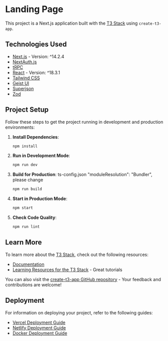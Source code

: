 # Landing Page

This project is a Next.js application built with the [T3 Stack](https://create.t3.gg/) using `create-t3-app`.

## Technologies Used

- [Next.js](https://nextjs.org) - Version: ^14.2.4
- [NextAuth.js](https://next-auth.js.org)
- [tRPC](https://trpc.io)
- [React](https://reactjs.org) - Version: ^18.3.1
- [Tailwind CSS](https://tailwindcss.com)
- [Geist UI](https://geist-ui.dev)
- [Superjson](https://superjson.dev)
- [Zod](https://zod.dev)

## Project Setup

Follow these steps to get the project running in development and production environments:

1. **Install Dependencies**:
   ```bash
   npm install
   ```

2. **Run in Development Mode**:
   ```bash
   npm run dev
   ```

3. **Build for Production**:
   ts-config.json "moduleResolution": "Bundler", please change 
   ```bash
   npm run build
   ```

4. **Start in Production Mode**:
   ```bash
   npm start
   ```

5. **Check Code Quality**:
   ```bash
   npm run lint
   ```

## Learn More

To learn more about the [T3 Stack](https://create.t3.gg/), check out the following resources:

- [Documentation](https://create.t3.gg/)
- [Learning Resources for the T3 Stack](https://create.t3.gg/en/faq#what-learning-resources-are-currently-available) - Great tutorials

You can also visit the [create-t3-app GitHub repository](https://github.com/t3-oss/create-t3-app) - Your feedback and contributions are welcome!

## Deployment

For information on deploying your project, refer to the following guides:

- [Vercel Deployment Guide](https://create.t3.gg/en/deployment/vercel)
- [Netlify Deployment Guide](https://create.t3.gg/en/deployment/netlify)
- [Docker Deployment Guide](https://create.t3.gg/en/deployment/docker)

